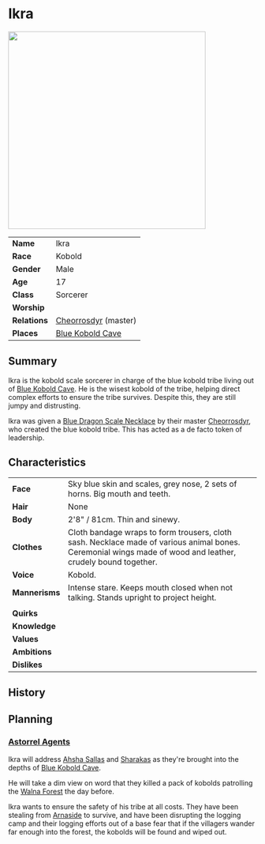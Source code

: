 # Ikra

<img src="../../images/people/ikra.png" height="400" />

| | |
| --- | --- |
| **Name** | Ikra | character.2
| **Race** | Kobold |
| **Gender** | Male |
| **Age** | 17 |
| **Class** | Sorcerer |
| **Worship** | |
| **Relations** | [Cheorrosdyr](cheorrosdyr.md) (master) |
| **Places** | [Blue Kobold Cave](../places/caves/blue-kobold-cave.md) |

## Summary

Ikra is the kobold scale sorcerer in charge of the blue kobold tribe living out of [Blue Kobold Cave](../places/caves/blue-kobold-cave.md). He is the wisest kobold of the tribe, helping direct complex efforts to ensure the tribe survives. Despite this, they are still jumpy and distrusting.

Ikra was given a [Blue Dragon Scale Necklace](../items/blue-dragon-scale-necklace.md) by their master [Cheorrosdyr](cheorrosdyr.md), who created the blue kobold tribe. This has acted as a de facto token of leadership.

## Characteristics

| | |
| --- | --- |
| **Face** | Sky blue skin and scales, grey nose, 2 sets of horns. Big mouth and teeth. | characteristics.2
| **Hair** | None |
| **Body** | 2'8" / 81cm. Thin and sinewy. |
| **Clothes** | Cloth bandage wraps to form trousers, cloth sash. Necklace made of various animal bones. Ceremonial wings made of wood and leather, crudely bound together. |
| **Voice** | Kobold. |
| **Mannerisms** | Intense stare. Keeps mouth closed when not talking. Stands upright to project height. |
| | |
| **Quirks** | |
| **Knowledge** | |
| **Values** | |
| **Ambitions** | |
| **Dislikes** | |

## History

## Planning

### [Astorrel Agents](../campaigns/astorrel-agents/astorrel-agents.md)

Ikra will address [Ahsha Sallas](ahsha-sallas.md) and [Sharakas](sharakas.md) as they're brought into the depths of [Blue Kobold Cave](../places/caves/blue-kobold-cave.md).

He will take a dim view on word that they killed a pack of kobolds patrolling the [Walna Forest](../places/forests/walna-forest.md) the day before.

Ikra wants to ensure the safety of his tribe at all costs. They have been stealing from [Arnaside](../places/villages/arnaside.md) to survive, and have been disrupting the logging camp and their logging efforts out of a base fear that if the villagers wander far enough into the forest, the kobolds will be found and wiped out.
